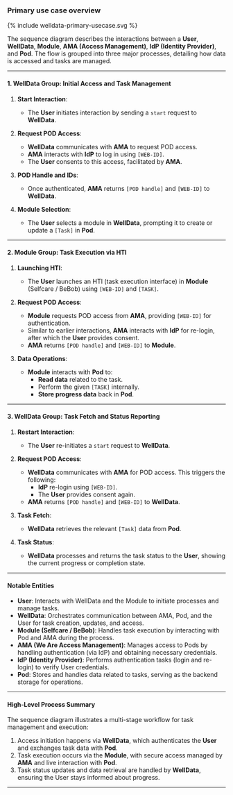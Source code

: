 ### Primary use case overview

{% include welldata-primary-usecase.svg %}

The sequence diagram describes the interactions between a **User**, **WellData**, **Module**, **AMA (Access Management)**, **IdP (Identity Provider)**, and **Pod**. The flow is grouped into three major processes, detailing how data is accessed and tasks are managed.

---

#### **1. WellData Group: Initial Access and Task Management**

1. **Start Interaction**:
   - The **User** initiates interaction by sending a `start` request to **WellData**.

2. **Request POD Access**:
   - **WellData** communicates with **AMA** to request POD access.
   - **AMA** interacts with **IdP** to log in using `[WEB-ID]`.
   - The **User** consents to this access, facilitated by **AMA**.

3. **POD Handle and IDs**:
   - Once authenticated, **AMA** returns `[POD handle]` and `[WEB-ID]` to **WellData**.

4. **Module Selection**:
   - The **User** selects a module in **WellData**, prompting it to create or update a `[Task]` in **Pod**.

---

#### **2. Module Group: Task Execution via HTI**

1. **Launching HTI**:
   - The **User** launches an HTI (task execution interface) in **Module** (Selfcare / BeBob) using `[WEB-ID]` and `[TASK]`.

2. **Request POD Access**:
   - **Module** requests POD access from **AMA**, providing `[WEB-ID]` for authentication.
   - Similar to earlier interactions, **AMA** interacts with **IdP** for re-login, after which the **User** provides consent.
   - **AMA** returns `[POD handle]` and `[WEB-ID]` to **Module**.

3. **Data Operations**:
   - **Module** interacts with **Pod** to:
     - **Read data** related to the task.
     - Perform the given `[TASK]` internally.
     - **Store progress data** back in **Pod**.

---

#### **3. WellData Group: Task Fetch and Status Reporting**

1. **Restart Interaction**:
   - The **User** re-initiates a `start` request to **WellData**.

2. **Request POD Access**:
   - **WellData** communicates with **AMA** for POD access. This triggers the following:
     - **IdP** re-login using `[WEB-ID]`.
     - The **User** provides consent again.
   - **AMA** returns `[POD handle]` and `[WEB-ID]` to **WellData**.

3. **Task Fetch**:
   - **WellData** retrieves the relevant `[Task]` data from **Pod**.

4. **Task Status**:
   - **WellData** processes and returns the task status to the **User**, showing the current progress or completion state.

---

#### **Notable Entities**

- **User**: Interacts with WellData and the Module to initiate processes and manage tasks.
- **WellData**: Orchestrates communication between AMA, Pod, and the User for task creation, updates, and access.
- **Module (Selfcare / BeBob)**: Handles task execution by interacting with Pod and AMA during the process.
- **AMA (We Are Access Management)**: Manages access to Pods by handling authentication (via IdP) and obtaining necessary credentials.
- **IdP (Identity Provider)**: Performs authentication tasks (login and re-login) to verify User credentials.
- **Pod**: Stores and handles data related to tasks, serving as the backend storage for operations.

---

#### **High-Level Process Summary**

The sequence diagram illustrates a multi-stage workflow for task management and execution:
1. Access initiation happens via **WellData**, which authenticates the **User** and exchanges task data with **Pod**.
2. Task execution occurs via the **Module**, with secure access managed by **AMA** and live interaction with **Pod**.
3. Task status updates and data retrieval are handled by **WellData**, ensuring the User stays informed about progress.

---
